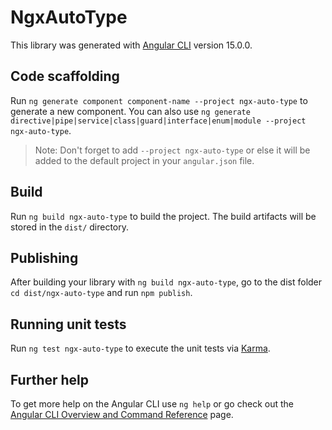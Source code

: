 # NgxAutoType

This library was generated with [Angular CLI](https://github.com/angular/angular-cli) version 15.0.0.

## Code scaffolding

Run `ng generate component component-name --project ngx-auto-type` to generate a new component. You can also use `ng generate directive|pipe|service|class|guard|interface|enum|module --project ngx-auto-type`.
> Note: Don't forget to add `--project ngx-auto-type` or else it will be added to the default project in your `angular.json` file. 

## Build

Run `ng build ngx-auto-type` to build the project. The build artifacts will be stored in the `dist/` directory.

## Publishing

After building your library with `ng build ngx-auto-type`, go to the dist folder `cd dist/ngx-auto-type` and run `npm publish`.

## Running unit tests

Run `ng test ngx-auto-type` to execute the unit tests via [Karma](https://karma-runner.github.io).

## Further help

To get more help on the Angular CLI use `ng help` or go check out the [Angular CLI Overview and Command Reference](https://angular.io/cli) page.

